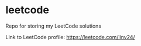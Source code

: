 # leetcode
Repo for storing my LeetCode solutions

Link to LeetCode profile: https://leetcode.com/linv24/
